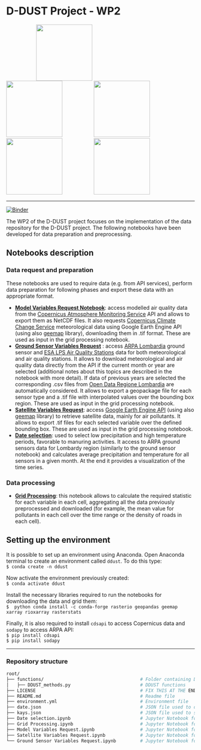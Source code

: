 # D-DUST Project - WP2
<img style="margin-right:80px; margin-left:80px" src=img/DDUST__Nero.png width="150"> <img style="margin-right:80px" src=img/01_Polimi_centrato_BN_positivo.png width="150"> <img style="margin-right:80px" src=img/sigillo_testo_colori_300dpi.png width="150"> <img style="margin-right:80px" src=img/fondazione-politecnico-di-milano.png width="150"> <img src=img/ML_FCARIPLO_cmyk__base_100mm.png width="150">


---
[![Binder](https://mybinder.org/badge_logo.svg)](https://mybinder.org/v2/gh/opengeolab/D-DUST.git/WP2)

The WP2 of the D-DUST project focuses on the implementation of the data repository for the D-DUST project. The following notebooks have been developed for data preparation and preprocessing.

## Notebooks description

### Data request and preparation
These notebooks are used to require data (e.g. from API services), perform data preparation for following phases and export these data with an appropriate format.
- [**Model Variables Request Notebook**](https://github.com/opengeolab/D-DUST/blob/WP2/Model%20Variables%20Request.ipynb): access modelled air quality data from the [Copernicus Atmosphere Monitoring Service](https://atmosphere.copernicus.eu/data) API and allows to export them as NetCDF files. It also requests [Copernicus Climate Change Service](https://climate.copernicus.eu/) meteorological data using Google Earth Engine API (using also [geemap](https://geemap.org/) library), downloading them in .tif format. These are used as input in the grid processing notebook.
- [**Ground Sensor Variables Request**](https://github.com/gisgeolab/D-DUST/blob/WP2/Ground%20Sensor%20Variables%20Request%20.ipynb) : access [ARPA Lombardia](https://www.arpalombardia.it/Pages/ARPA_Home_Page.aspx) ground sensor and [ESA LPS Air Quality Stations](https://aqp.eo.esa.int/aqstation/) data for both meteorological and air quality stations. It allows to download meteorological and air quality data directly from the API if the current month or year are selected (additional notes about this topics are described in the notebook with more detail). If data of previous years are selected the corresponding .csv files from [Open Data Regione Lombardia](https://www.dati.lombardia.it/) are automatically considered. It allows to export a geopackage file for each sensor type and a .tif file with interpolated values over the bounding box region. These are used as input in the grid processing notebook.
- [**Satellite Variables Request**](https://github.com/opengeolab/D-DUST/blob/WP2/Satellite%20Variables%20Request.ipynb): access [Google Earth Engine API](https://developers.google.com/earth-engine/datasets) (using also [geemap](https://geemap.org/) library) to retrieve satellite data, mainly for air pollutants. It allows to export .tif files for each selected variable over the defined bounding box. These are used as input in the grid processing notebook.
- [**Date selection**](https://github.com/opengeolab/D-DUST/blob/WP2/Date%20selection.ipynb): used to select low precipitation and high temperature periods, favorable to manuring activities. It access to ARPA ground sensors data for Lombardy region (similarly to the ground sensor notebook) and calculates average precipitation and temperature for all sensors in a given month. At the end it provides a visualization of the time series. 

### Data processing
- [**Grid Processing**](https://github.com/gisgeolab/D-DUST/blob/WP2/Grid%20Processing.ipynb): this notebook allows to calculate the required statistic for each variable in each cell, aggregating all the data previously preprocessed and downloaded (for example, the mean value for pollutants in each cell over the time range or the density of roads in each cell).

## Setting up the environment

It is possible to set up an environment using Anaconda. Open Anaconda terminal to create an environment called `ddust`. To do this type: <br>
`$ conda create -n ddust`

Now activate the environment previously created: <br>
`$ conda activate ddust`

Install the necessary libraries required to run the notebooks for downloading the data and grid them:<br>
`$  python conda install -c conda-forge rasterio geopandas geemap xarray rioxarray rasterstats`

Finally, it is also required to install `cdsapi` to access Copernicus data and `sodapy` to access ARPA API: <br>
`$ pip install cdsapi`<br>
`$ pip install sodapy`

---

### Repository structure

```bash
root/ 
├── functions/                                    # Folder containing D-DUST functions
│   ├── DDUST_methods.py                          # DDUST functions
├── LICENSE                                       # FIX THIS AT THE END
├── README.md                                     # Readme file
├── environment.yml                               # Environment file
├── date.json                                     # JSON file used to define processing time range
├── kays.json                                     # JSON file used to store tokens and key for CDSAPI and ARPA Socrata API
├── Date selection.ipynb                          # Jupyter Notebook for selecting best time ranges
├── Grid Processing.ipynb                         # Jupyter Notebook for grid processing
├── Model Variables Request.ipynb                 # Jupyter Notebook for requesting model data
├── Satellite Variables Request.ipynb             # Jupyter Notebook for requesting satellite data
└── Ground Sensor Variables Request.ipynb         # Jupyter Notebook for requesting ground sensor data
